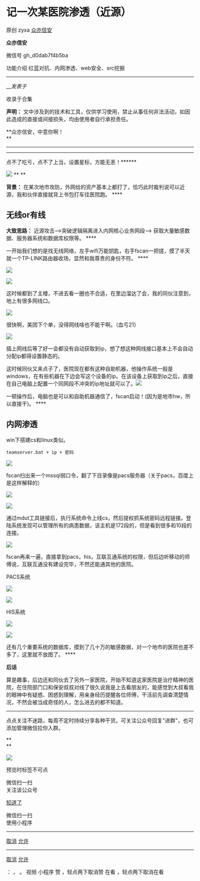 #  记一次某医院渗透（近源）

原创 zyxa  [ 众亦信安 ](javascript:void\(0\);)

**众亦信安** ![]()

微信号 gh_d0dab7f4b5ba

功能介绍 红蓝对抗、内网渗透、web安全、src挖掘

____

___发表于_

收录于合集

**声明：** 文中涉及到的技术和工具，仅供学习使用，禁止从事任何非法活动，如因此造成的直接或间接损失，均由使用者自行承担责任。

 **众亦信安，中意你啊！  
**

 ****

  
 ** ** **  
点不了吃亏，点不了上当，设置星标，方能无恙！******

![](https://raw.githubusercontent.com/tuchuang9/tc1/refs/heads/main/public/20230630114636.png) **
**

 **背景：** 在某次地市攻防，外网给的资产基本上都打了，恰巧此时裁判说可以近源，我和伙伴直接就背上书包打车往医院跑。 ****

  

##  **无线or有线**

 **大致思路：** 近源攻击——>突破逻辑隔离进入内网核心业务网段——> 获取大量敏感数据、服务器系统和数据库权限等。 ****

一开始我们想的是找无线网络，左手wifi万能钥匙，右手fscan一把搓，摸了半天就一个TP-LINK路由器收场，显然和我尊贵的身份不符。 ****

![](https://raw.githubusercontent.com/tuchuang9/tc1/refs/heads/main/public/20230630114637.png)  

![](https://raw.githubusercontent.com/tuchuang9/tc1/refs/heads/main/public/20230630114639.png)  

这时候都到了主楼，不进去看一圈也不合适，在里边溜达了会，我的同伙注意到，地上有很多网线口。  

![](https://raw.githubusercontent.com/tuchuang9/tc1/refs/heads/main/public/20230630114642.png)

很快啊，美团下个单，没得网线啥也不能干啊。（血亏21）

![](https://raw.githubusercontent.com/tuchuang9/tc1/refs/heads/main/public/20230630114643.png)

插上网线后等了好一会都没有自动获取到ip，想了想这种网线接口基本上不会自动分配ip都得设置静态的。  

这时候同伙又来点子了，医院现在都有这种自助机器，他操作系统一般是windows，在有些机器在下边会写这个设备的ip。在该设备上获取到ip之后，直接在自己电脑上配置一个同网段不冲突的ip地址就可以了。![](https://raw.githubusercontent.com/tuchuang9/tc1/refs/heads/main/public/20230630114645.png)

一顿操作后，电脑也是可以和自助机器通信了，fscan启动！(因为是地市hw，所以直接干)。 ****

##  **内网渗透**

win下搭建cs和linux类似。

    
    
    teamserver.bat + ip + 密码

![](https://raw.githubusercontent.com/tuchuang9/tc1/refs/heads/main/public/20230630114649.png)

fscan扫出来一个mssql弱口令，翻了下目录像是pacs服务器（关于pacs，百度上是这样解释的）

![](https://raw.githubusercontent.com/tuchuang9/tc1/refs/heads/main/public/20230630114651.png)

![](https://raw.githubusercontent.com/tuchuang9/tc1/refs/heads/main/public/20230630114652.png)

通过mdut工具链接后，执行系统命令上线cs，然后提权抓系统密码远程链接。登陆系统发现可以管理所有的病患数据，该主机是172段的，但是看到很多和10段的连接。  

![](https://raw.githubusercontent.com/tuchuang9/tc1/refs/heads/main/public/20230630114654.png)  

fscan再来一遍，直接拿到pacs，his，互联互通系统的权限，但后边听移动的师傅说，互联互通没有建设完毕，不然还能通其他的医院。

PACS系统

![](https://raw.githubusercontent.com/tuchuang9/tc1/refs/heads/main/public/20230630114656.png)

![](https://raw.githubusercontent.com/tuchuang9/tc1/refs/heads/main/public/20230630114658.png)  

HIS系统

![](https://raw.githubusercontent.com/tuchuang9/tc1/refs/heads/main/public/20230630114700.png)

  

![](https://raw.githubusercontent.com/tuchuang9/tc1/refs/heads/main/public/20230630114703.png)  

还有几个重要系统的数据库，摸到了几十万的敏感数据，对一个地市的医院也差不多了，这里就不放图了。 ****

  

 **后话**  

算是趣事，后边还和同伙去了另外一家医院，开始不知道这家医院是治疗精神的医院，在住院部门口和保安叔叔对线了很久说我是上去看朋友的，能感觉到大叔看我的眼神中有疑惑、困惑到理解，用亲身经历提醒各位师傅，干活前先调查清楚情况，不然会被当成奇怪的人，怎么进去的都不知道。

* * *

点点关注不迷路，每周不定时持续分享各种干货。可关注公众号回复"进群"，也可添加管理微信拉你入群。

 **  
**

**![](https://raw.githubusercontent.com/tuchuang9/tc1/refs/heads/main/public/20230630114704.png)**

预览时标签不可点

微信扫一扫  
关注该公众号

[知道了](javascript:;)

微信扫一扫  
使用小程序

****

[取消](javascript:void\(0\);) [允许](javascript:void\(0\);)

****

[取消](javascript:void\(0\);) [允许](javascript:void\(0\);)

： ， 。   视频 小程序 赞 ，轻点两下取消赞 在看 ，轻点两下取消在看

